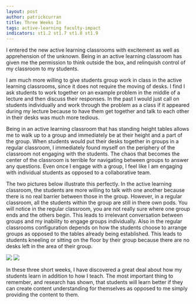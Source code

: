 ```yaml
---
layout: post
author: patrickcurran
title: Three Weeks In
tags: active-learning faculty-impact
indicators: st1.2 st1.7 st1.8 st1.9
---
```

I entered the new active learning classrooms with excitement as well as apprehension of the unknown.  Being in an active learning classroom has given me the permission to think outside the box, and relinquish control of my classroom to my students.

I am much more willing to give students group work in class in the active learning classrooms, since it does not require the moving of desks.  I find I ask students to work together on an example problem in the middle of a lecture and then discuss their responses.  In the past I would just call on students individually and work through the problem as a class if it appeared during my lecture because to have them get together and talk to each other in their desks was much more tedious.

Being in an active learning classroom that has standing height tables allows me to walk up to a group and immediately be at their height and a part of the group.  When students would put their desks together in groups in a regular classroom, I immediately found myself on the periphery of the classroom not engaging with the students.  The chaos that becomes the center of the classroom is terrible for navigating between groups to answer any questions.  Even once I engage with a group, I feel like I am engaging with individual students as opposed to a collaborative team.

The two pictures below illustrate this perfectly.  In the active learning classroom, the students are more willing to talk with one another because there is no real barrier between those in the group.  However, in a regular classroom, all the students within the group are still in there own pods.  You will notice in the regular classroom, you are not really sure where one group ends and the others begin.  This leads to irrelevant conversation between groups and my inability to engage groups individually.  Also in the regular classrooms configuration depends on how the students choose to arrange groups as opposed to the tables already being established.  This leads to students kneeling or sitting on the floor by their group because there are no desks left in the area of their group.

<div class="flex-wrapper">
  <img src="{{ site.baseurl }}/img/curran01.jpg">
  <img src="{{ site.baseurl }}/img/curran02.jpg">
</div>

In these three short weeks, I have discovered a great deal about how my students learn in addition to how I teach.  The most important thing to remember, and research has shown, that students will learn better if they can create content understanding for themselves as opposed to me simply providing the content to them.
